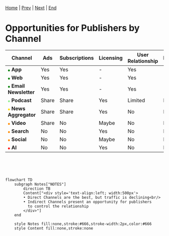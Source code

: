 [Home](slide-01-title.md) | [Prev](slide-03-decline-in-referrals.md) | [Next](slide-05-content-creator-choices.md) | [End](slide-16-appendix-research.md)

# Opportunities for Publishers by Channel

| Channel                                                                | Ads | Subscriptions | Licensing |User Relationship | Referrals | Content | Branding |
|------------------------------------------------------------------------|-------|-------------|-----------|------------------|-----------|---------|----------|
| <span style="color:green; font-size:8px">●</span> **App**              | Yes   | Yes         | -         | Yes              | -         | Yes     | Yes      |
| <span style="color:green; font-size:8px">●</span> **Web**              | Yes   | Yes         | -         | Yes              | -         | Yes     | Yes      |
| <span style="color:green; font-size:8px">●</span> **Email Newsletter** | Yes   | Yes         | -         | Yes              | -         | Yes     | Yes      |
| <span style="color:lightgreen; font-size:8px">●</span> **Podcast**     | Share | Share       | Yes       | Limited          | No        | Yes     | Limited  |
| <span style="color:gold; font-size:8px">●</span> **News Aggregator**   | Share | Share       | Yes       | No               | Limited   | Yes     | Limited  |
| <span style="color:darkorange; font-size:8px">●</span> **Video**       | Share | No          | Maybe     | No               | No        | Yes     | Limited  |
| <span style="color:darkorange; font-size:8px">●</span> **Search**      | No    | No          | Yes       | No               | Limited   | Limited | No       |
| <span style="color:darkorange; font-size:8px">●</span> **Social**      | No    | No          | Maybe     | No               | Limited   | Limited | Limited  |
| <span style="color:red; font-size:8px">●</span> **AI**                 | No    | No          | Yes       | No               | No        | No      | No       |

<br/><br/><br/>

```mermaid
flowchart TD
    subgraph Notes["NOTES"]
        direction TB
        Content["<div style='text-align:left; width:500px'>
        • Direct Channels are the best, but traffic is declining<br/>
        • Indirect Channels present an opportunity for publishers
          to control the relationship
        </div>"]
    end

    style Notes fill:none,stroke:#666,stroke-width:2px,color:#666
    style Content fill:none,stroke:none

```
